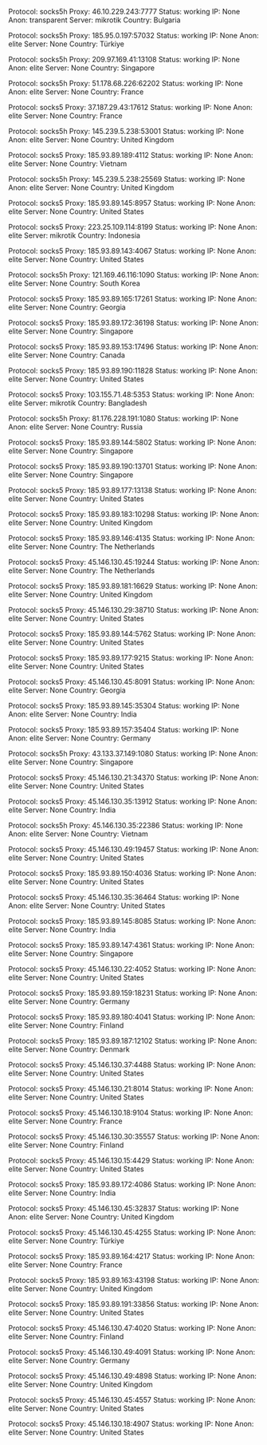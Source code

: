 Protocol: socks5h
Proxy: 46.10.229.243:7777
Status: working
IP: None
Anon: transparent
Server: mikrotik
Country: Bulgaria

Protocol: socks5h
Proxy: 185.95.0.197:57032
Status: working
IP: None
Anon: elite
Server: None
Country: Türkiye

Protocol: socks5h
Proxy: 209.97.169.41:13108
Status: working
IP: None
Anon: elite
Server: None
Country: Singapore

Protocol: socks5h
Proxy: 51.178.68.226:62202
Status: working
IP: None
Anon: elite
Server: None
Country: France

Protocol: socks5
Proxy: 37.187.29.43:17612
Status: working
IP: None
Anon: elite
Server: None
Country: France

Protocol: socks5h
Proxy: 145.239.5.238:53001
Status: working
IP: None
Anon: elite
Server: None
Country: United Kingdom

Protocol: socks5
Proxy: 185.93.89.189:4112
Status: working
IP: None
Anon: elite
Server: None
Country: Vietnam

Protocol: socks5h
Proxy: 145.239.5.238:25569
Status: working
IP: None
Anon: elite
Server: None
Country: United Kingdom

Protocol: socks5
Proxy: 185.93.89.145:8957
Status: working
IP: None
Anon: elite
Server: None
Country: United States

Protocol: socks5
Proxy: 223.25.109.114:8199
Status: working
IP: None
Anon: elite
Server: mikrotik
Country: Indonesia

Protocol: socks5
Proxy: 185.93.89.143:4067
Status: working
IP: None
Anon: elite
Server: None
Country: United States

Protocol: socks5h
Proxy: 121.169.46.116:1090
Status: working
IP: None
Anon: elite
Server: None
Country: South Korea

Protocol: socks5
Proxy: 185.93.89.165:17261
Status: working
IP: None
Anon: elite
Server: None
Country: Georgia

Protocol: socks5
Proxy: 185.93.89.172:36198
Status: working
IP: None
Anon: elite
Server: None
Country: Singapore

Protocol: socks5
Proxy: 185.93.89.153:17496
Status: working
IP: None
Anon: elite
Server: None
Country: Canada

Protocol: socks5
Proxy: 185.93.89.190:11828
Status: working
IP: None
Anon: elite
Server: None
Country: United States

Protocol: socks5
Proxy: 103.155.71.48:5353
Status: working
IP: None
Anon: elite
Server: mikrotik
Country: Bangladesh

Protocol: socks5h
Proxy: 81.176.228.191:1080
Status: working
IP: None
Anon: elite
Server: None
Country: Russia

Protocol: socks5
Proxy: 185.93.89.144:5802
Status: working
IP: None
Anon: elite
Server: None
Country: Singapore

Protocol: socks5
Proxy: 185.93.89.190:13701
Status: working
IP: None
Anon: elite
Server: None
Country: Singapore

Protocol: socks5
Proxy: 185.93.89.177:13138
Status: working
IP: None
Anon: elite
Server: None
Country: United States

Protocol: socks5
Proxy: 185.93.89.183:10298
Status: working
IP: None
Anon: elite
Server: None
Country: United Kingdom

Protocol: socks5
Proxy: 185.93.89.146:4135
Status: working
IP: None
Anon: elite
Server: None
Country: The Netherlands

Protocol: socks5
Proxy: 45.146.130.45:19244
Status: working
IP: None
Anon: elite
Server: None
Country: The Netherlands

Protocol: socks5
Proxy: 185.93.89.181:16629
Status: working
IP: None
Anon: elite
Server: None
Country: United Kingdom

Protocol: socks5
Proxy: 45.146.130.29:38710
Status: working
IP: None
Anon: elite
Server: None
Country: United States

Protocol: socks5
Proxy: 185.93.89.144:5762
Status: working
IP: None
Anon: elite
Server: None
Country: United States

Protocol: socks5
Proxy: 185.93.89.177:9215
Status: working
IP: None
Anon: elite
Server: None
Country: United States

Protocol: socks5
Proxy: 45.146.130.45:8091
Status: working
IP: None
Anon: elite
Server: None
Country: Georgia

Protocol: socks5
Proxy: 185.93.89.145:35304
Status: working
IP: None
Anon: elite
Server: None
Country: India

Protocol: socks5
Proxy: 185.93.89.157:35404
Status: working
IP: None
Anon: elite
Server: None
Country: Germany

Protocol: socks5h
Proxy: 43.133.37.149:1080
Status: working
IP: None
Anon: elite
Server: None
Country: Singapore

Protocol: socks5
Proxy: 45.146.130.21:34370
Status: working
IP: None
Anon: elite
Server: None
Country: United States

Protocol: socks5
Proxy: 45.146.130.35:13912
Status: working
IP: None
Anon: elite
Server: None
Country: India

Protocol: socks5h
Proxy: 45.146.130.35:22386
Status: working
IP: None
Anon: elite
Server: None
Country: Vietnam

Protocol: socks5
Proxy: 45.146.130.49:19457
Status: working
IP: None
Anon: elite
Server: None
Country: United States

Protocol: socks5
Proxy: 185.93.89.150:4036
Status: working
IP: None
Anon: elite
Server: None
Country: United States

Protocol: socks5
Proxy: 45.146.130.35:36464
Status: working
IP: None
Anon: elite
Server: None
Country: United States

Protocol: socks5
Proxy: 185.93.89.145:8085
Status: working
IP: None
Anon: elite
Server: None
Country: India

Protocol: socks5
Proxy: 185.93.89.147:4361
Status: working
IP: None
Anon: elite
Server: None
Country: Singapore

Protocol: socks5
Proxy: 45.146.130.22:4052
Status: working
IP: None
Anon: elite
Server: None
Country: United States

Protocol: socks5
Proxy: 185.93.89.159:18231
Status: working
IP: None
Anon: elite
Server: None
Country: Germany

Protocol: socks5
Proxy: 185.93.89.180:4041
Status: working
IP: None
Anon: elite
Server: None
Country: Finland

Protocol: socks5
Proxy: 185.93.89.187:12102
Status: working
IP: None
Anon: elite
Server: None
Country: Denmark

Protocol: socks5
Proxy: 45.146.130.37:4488
Status: working
IP: None
Anon: elite
Server: None
Country: United States

Protocol: socks5
Proxy: 45.146.130.21:8014
Status: working
IP: None
Anon: elite
Server: None
Country: United States

Protocol: socks5
Proxy: 45.146.130.18:9104
Status: working
IP: None
Anon: elite
Server: None
Country: France

Protocol: socks5
Proxy: 45.146.130.30:35557
Status: working
IP: None
Anon: elite
Server: None
Country: Finland

Protocol: socks5
Proxy: 45.146.130.15:4429
Status: working
IP: None
Anon: elite
Server: None
Country: United States

Protocol: socks5
Proxy: 185.93.89.172:4086
Status: working
IP: None
Anon: elite
Server: None
Country: India

Protocol: socks5
Proxy: 45.146.130.45:32837
Status: working
IP: None
Anon: elite
Server: None
Country: United Kingdom

Protocol: socks5
Proxy: 45.146.130.45:4255
Status: working
IP: None
Anon: elite
Server: None
Country: Türkiye

Protocol: socks5
Proxy: 185.93.89.164:4217
Status: working
IP: None
Anon: elite
Server: None
Country: France

Protocol: socks5
Proxy: 185.93.89.163:43198
Status: working
IP: None
Anon: elite
Server: None
Country: United Kingdom

Protocol: socks5
Proxy: 185.93.89.191:33856
Status: working
IP: None
Anon: elite
Server: None
Country: United States

Protocol: socks5
Proxy: 45.146.130.47:4020
Status: working
IP: None
Anon: elite
Server: None
Country: Finland

Protocol: socks5
Proxy: 45.146.130.49:4091
Status: working
IP: None
Anon: elite
Server: None
Country: Germany

Protocol: socks5
Proxy: 45.146.130.49:4898
Status: working
IP: None
Anon: elite
Server: None
Country: United Kingdom

Protocol: socks5
Proxy: 45.146.130.45:4557
Status: working
IP: None
Anon: elite
Server: None
Country: United States

Protocol: socks5
Proxy: 45.146.130.18:4907
Status: working
IP: None
Anon: elite
Server: None
Country: United States

